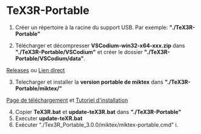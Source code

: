 # TeX3R-Portable
1. Créer un répertoire à la racine du support USB. Par exemple: **"./TeX3R-Portable"**

2. Télécharger et décompresser **VSCodium-win32-x64-xxx.zip** dans **"./TeX3R-Portable/VSCodium"** et créer le dossier **"./TeX3R-Portable/VSCodium/data"**.

[Releases](https://github.com/VSCodium/vscodium/releases) ou [Lien direct](https://github.com/VSCodium/vscodium/releases/download/1.84.2.23319/VSCodium-win32-x64-1.84.2.23319.zip)

3. Telecharger et installer la **version portable de miktex** dans **"./TeX3R-Portable/miktex/"**

[Page de téléchargement](https://miktex.org/download#portable) et [Tutoriel d'installation](https://miktex.org/howto/portable-edition)

4. Copier **TeX3R.bat** et **update-teX3R.bat** dans **"./TeX3R-Portable"**
5. Executer **update-teXR.bat**
6. Exécuter "./Tex3R_Portable_3.0.0/miktex/miktex-portable.cmd"
  i.


